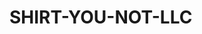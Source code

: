 # SHIRT-YOU-NOT-LLC<!DOCTYPE html>
<html lang="en">
<head>
    <meta charset="UTF-8">
    <meta name="viewport" content="width=device-width, initial-scale=1.0">
    <title>Shirt You Not LLC - Design Build & Renovations</title>
    <!-- Load Tailwind CSS -->
    <script src="https://cdn.tailwindcss.com"></script>
    <!-- Set up Inter font and Custom Colors -->
    <script>
        tailwind.config = {
            theme: {
                extend: {
                    colors: {
                        'dark-brown': '#4D392E', // Deep Espresso/Dark Brown Background
                        'orange-pearl': '#FFB347', // Vibrant Gold/Orange Accent
                        'light-text': '#F5F5F5',
                    },
                    fontFamily: {
                        sans: ['Inter', 'sans-serif'],
                    },
                }
            }
        }
    </script>
    <style>
        @import url('https://fonts.googleapis.com/css2?family=Inter:wght@100..900&display=swap');
        
        /* Custom scrollbar for better look on dark theme */
        ::-webkit-scrollbar { width: 8px; }
        ::-webkit-scrollbar-track { background: #33261F; }
        ::-webkit-scrollbar-thumb { background: #FFB347; border-radius: 4px; }
        ::-webkit-scrollbar-thumb:hover { background: #E69D34; }
        
        /* Custom text shadow for the "Orange Pearl" logo effect */
        .text-shadow-orange {
            text-shadow: 0 0 5px rgba(255, 179, 71, 0.8), 0 0 10px rgba(255, 179, 71, 0.6);
        }
    </style>
</head>
<body class="bg-dark-brown text-light-text font-sans antialiased min-h-screen">

    <!-- Firebase Setup: NOTE: The real-time testimonial feature depends on external environment variables (appId, firebaseConfig, auth token) which are available in this current platform but will need to be configured manually if deploying to a standard static site host like GitHub Pages. The code below is set up to handle this gracefully. -->
    <script type="module">
        import { initializeApp } from "https://www.gstatic.com/firebasejs/11.6.1/firebase-app.js";
        import { getAuth, signInAnonymously, signInWithCustomToken, onAuthStateChanged } from "https://www.gstatic.com/firebasejs/11.6.1/firebase-auth.js";
        import { getFirestore, doc, addDoc, onSnapshot, collection, query, serverTimestamp, setLogLevel } from "https://www.gstatic.com/firebasejs/11.6.1/firebase-firestore.js";

        // --- GLOBAL SETUP ---
        // These variables require configuration outside of this file if running on GitHub Pages
        const appId = 'SYN-LLC-Website'; // Placeholder ID
        const firebaseConfig = {}; // **REPLACE with your actual Firebase project config if deploying**

        let db, auth, userId, isFirebaseReady = false;

        const initFirebase = async () => {
             // Check if Firebase config is empty (typical for GitHub Pages deployment)
            if (Object.keys(firebaseConfig).length === 0) {
                 console.warn("Firebase config is missing. Testimonials are disabled. Please configure Firebase to enable real-time reviews.");
                 document.getElementById('testimonials-list').innerHTML = `<p class="text-yellow-400 p-4 text-center">Testimonials are currently disabled. Please contact the site administrator to configure Firebase for real-time reviews.</p>`;
                 document.getElementById('testimonial-form-container').style.display = 'none';
                 return;
            }

            try {
                const app = initializeApp(firebaseConfig);
                db = getFirestore(app);
                auth = getAuth(app);
                setLogLevel('Debug');
                isFirebaseReady = true;

                const __initial_auth_token = typeof window.__initial_auth_token !== 'undefined' ? window.__initial_auth_token : undefined;
                
                if (__initial_auth_token) {
                    await signInWithCustomToken(auth, __initial_auth_token);
                } else {
                    await signInAnonymously(auth);
                }
                
                onAuthStateChanged(auth, (user) => {
                    userId = user ? user.uid : 'anonymous-' + crypto.randomUUID();
                    console.log("Firebase Auth State Changed. User ID:", userId);
                    setupTestimonialListener();
                });
            } catch (error) {
                console.error("Firebase Initialization Error:", error);
                document.getElementById('testimonials-list').innerHTML = `<p class="text-red-400 p-4 text-center">Error loading testimonials. Check console for details.</p>`;
            }
        };

        // --- TESTIMONIAL LOGIC ---

        const getTestimonialsCollection = () => {
            return collection(db, `artifacts/${appId}/public/data/testimonials`);
        };

        const setupTestimonialListener = () => {
            if (!db || !isFirebaseReady) return;

            const q = query(getTestimonialsCollection());
            
            onSnapshot(q, (snapshot) => {
                const testimonials = [];
                snapshot.forEach((doc) => {
                    testimonials.push({ id: doc.id, ...doc.data() });
                });
                renderTestimonials(testimonials);
            }, (error) => {
                console.error("Error listening to testimonials:", error);
            });
        };

        const renderTestimonials = (testimonials) => {
            const listElement = document.getElementById('testimonials-list');
            listElement.innerHTML = ''; 
            
            if (testimonials.length === 0) {
                listElement.innerHTML = `<p class="text-center col-span-full italic text-gray-400">Be the first to share your experience!</p>`;
                return;
            }

            testimonials.sort((a, b) => {
                const timeA = a.timestamp?.toDate ? a.timestamp.toDate().getTime() : 0;
                const timeB = b.timestamp?.toDate ? b.timestamp.toDate().getTime() : 0;
                return timeB - timeA;
            });

            testimonials.forEach(t => {
                const date = t.timestamp?.toDate ? t.timestamp.toDate().toLocaleDateString() : 'N/A';
                const div = document.createElement('div');
                div.className = 'bg-[#33261F] p-6 rounded-xl shadow-lg border border-orange-pearl/30 hover:shadow-2xl transition duration-300';
                div.innerHTML = `
                    <p class="text-gray-300 italic mb-4">"${t.message}"</p>
                    <div class="flex justify-between items-center text-sm text-orange-pearl font-semibold">
                        <span>— ${t.name || 'Anonymous Client'}</span>
                        <span class="text-xs text-gray-400">${date}</span>
                    </div>
                `;
                listElement.appendChild(div);
            });
        };
        
        window.submitTestimonial = async (event) => {
            event.preventDefault();
            if (!isFirebaseReady) return;

            const name = document.getElementById('testimonial-name').value.trim();
            const message = document.getElementById('testimonial-message').value.trim();
            const submitButton = document.getElementById('testimonial-submit-btn');
            const submitStatus = document.getElementById('testimonial-status');
            
            if (!message) {
                submitStatus.textContent = "Please enter a message.";
                submitStatus.classList.add('text-red-400');
                return;
            }

            submitButton.disabled = true;
            submitStatus.textContent = "Submitting...";
            submitStatus.classList.remove('text-red-400', 'text-green-400');
            
            try {
                await addDoc(getTestimonialsCollection(), {
                    name: name || 'Anonymous',
                    message: message,
                    timestamp: serverTimestamp(),
                    userId: userId, 
                });

                submitStatus.textContent = "Thank you for your testimonial! It is now live.";
                submitStatus.classList.add('text-green-400');
                document.getElementById('testimonial-form').reset();
            } catch (e) {
                console.error("Error adding testimonial: ", e);
                submitStatus.textContent = "Submission failed. See console for details.";
                submitStatus.classList.add('text-red-400');
            } finally {
                submitButton.disabled = false;
            }
        };

        // --- CALCULATOR LOGIC ---
        window.calculateCosts = () => {
            const type = document.getElementById('calc-type').value;
            const size = parseFloat(document.getElementById('calc-size').value);
            const quality = document.getElementById('calc-quality').value;
            const resultElement = document.getElementById('calc-result');

            if (isNaN(size) || size <= 0) {
                resultElement.innerHTML = "<p class='text-red-400 font-medium'>Please enter a valid size (sq ft) greater than zero.</p>";
                return;
            }

            let minCostPerSqFt, maxCostPerSqFt, label;

            if (type === 'new-home') {
                label = 'New Home Build';
                if (quality === 'low') {
                    // $150 - $250 per sq ft (Low End)
                    minCostPerSqFt = 150; maxCostPerSqFt = 250;
                } else { // high
                    // $250 - $450 per sq ft (High End)
                    minCostPerSqFt = 250; maxCostPerSqFt = 450;
                }
            } else { // renovation
                label = 'Major Renovation';
                if (quality === 'low') {
                    // $60 - $120 per sq ft (Low End)
                    minCostPerSqFt = 60; maxCostPerSqFt = 120;
                } else { // high
                    // $120 - $220 per sq ft (High End)
                    minCostPerSqFt = 120; maxCostPerSqFt = 220;
                }
            }

            const minCost = size * minCostPerSqFt;
            const maxCost = size * maxCostPerSqFt;

            const formatter = new Intl.NumberFormat('en-US', { style: 'currency', currency: 'USD', minimumFractionDigits: 0 });

            resultElement.innerHTML = `
                <div class="mt-4 p-4 bg-orange-pearl/10 rounded-lg border-l-4 border-orange-pearl">
                    <h4 class="text-lg font-bold text-light-text">${label} Estimate (${quality.toUpperCase()} End)</h4>
                    <p class="text-sm text-gray-300">Based on ${size.toLocaleString()} sq ft:</p>
                    <p class="text-3xl font-extrabold text-orange-pearl mt-2">
                        ${formatter.format(minCost)} - ${formatter.format(maxCost)}
                    </p>
                    <p class="text-xs text-gray-400 mt-2">*This is an estimate and does not include lot/land cost, permits, or specific luxury finishes. Contact us for a precise, detailed quote.</p>
                </div>
            `;
        };
        
        // --- INITIALIZATION ---
        initFirebase();
    </script>


    <!-- NAVIGATION -->
    <header class="sticky top-0 z-50 bg-dark-brown/95 backdrop-blur-sm shadow-xl">
        <div class="max-w-7xl mx-auto px-4 sm:px-6 lg:px-8 py-4 flex justify-between items-center">
            
            <!-- Logo: Shirt You Not LLc (SYN LLC) -->
            <a href="#" class="flex items-center space-x-2">
                <div class="text-4xl font-extrabold tracking-widest text-orange-pearl text-shadow-orange">
                    SYN
                </div>
                <div class="flex flex-col text-xs leading-none">
                    <span class="text-light-text font-bold">SHIRT YOU NOT LLc</span>
                    <span class="text-gray-400">Design & Build</span>
                </div>
            </a>

            <!-- Desktop Nav Links -->
            <nav class="hidden md:flex space-x-8">
                <a href="#services" class="text-light-text hover:text-orange-pearl transition duration-200 font-medium">Services</a>
                <a href="#pricing" class="text-light-text hover:text-orange-pearl transition duration-200 font-medium">Pricing</a>
                <a href="#calculator" class="text-light-text hover:text-orange-pearl transition duration-200 font-medium">Calculator</a>
                <a href="#testimonials" class="text-light-text hover:text-orange-pearl transition duration-200 font-medium">Testimonials</a>
                <a href="#contact" class="text-light-text hover:text-orange-pearl transition duration-200 font-medium">Contact</a>
            </nav>

            <!-- Mobile Menu Placeholder -->
            <div class="md:hidden">
                <!-- Simple hamburger icon for mobile view -->
                <button class="text-light-text focus:outline-none">
                    <svg class="w-6 h-6" fill="none" stroke="currentColor" viewBox="0 0 24 24" xmlns="http://www.w3.org/2000/svg"><path stroke-linecap="round" stroke-linejoin="round" stroke-width="2" d="M4 6h16M4 12h16m-7 6h7"></path></svg>
                </button>
            </div>
        </div>
    </header>

    <main>
        <!-- HERO SECTION -->
        <section id="home" class="relative overflow-hidden pt-16 pb-20 md:pt-24 md:pb-32">
            <div class="max-w-7xl mx-auto px-4 sm:px-6 lg:px-8 text-center">
                <h1 class="text-6xl md:text-8xl font-black leading-tight mb-4 text-light-text">
                    Build. Design. <span class="text-orange-pearl text-shadow-orange">Innovate.</span>
                </h1>
                <p class="text-xl md:text-2xl text-gray-300 max-w-3xl mx-auto mb-10">
                    Shirt You Not LLc delivers exceptional **Design Build and Renovation** services with quality and transparency.
                </p>
                <a href="#calculator" class="inline-block px-10 py-4 text-lg font-bold bg-orange-pearl text-dark-brown rounded-full shadow-2xl hover:bg-light-text hover:text-dark-brown transition duration-300 transform hover:scale-105">
                    Get an Instant Estimate
                </a>
            </div>
        </section>
        
        <!-- SERVICES SECTION -->
        <section id="services" class="py-20 bg-[#33261F] border-y border-orange-pearl/20">
            <div class="max-w-7xl mx-auto px-4 sm:px-6 lg:px-8">
                <h2 class="text-4xl font-bold text-center mb-12 text-light-text">Our Core Services</h2>
                <div class="grid md:grid-cols-2 gap-10">
                    <!-- Design Build -->
                    <div class="p-8 bg-dark-brown rounded-xl shadow-xl border-t-4 border-orange-pearl">
                        <div class="text-5xl text-orange-pearl mb-4">
                            <!-- Icon for Design Build -->
                            <svg class="w-12 h-12" fill="none" stroke="currentColor" viewBox="0 0 24 24" xmlns="http://www.w3.org/2000/svg"><path stroke-linecap="round" stroke-linejoin="round" stroke-width="2" d="M19 11H5m14 0a2 2 0 012 2v6a2 2 0 01-2 2H5a2 2 0 01-2-2v-6a2 2 0 012-2m14 0V9a2 2 0 00-2-2M5 11V9a2 2 0 012-2m0 0V5a2 2 0 012-2h6a2 2 0 012 2v2M7 7h10"></path></svg>
                        </div>
                        <h3 class="text-2xl font-semibold mb-3 text-light-text">Design Build</h3>
                        <p class="text-gray-300">
                            A single point of contact for your entire project, from initial concept and architectural design to final construction and handover. We streamline the process, ensuring cost savings and quicker project completion.
                        </p>
                    </div>

                    <!-- Renovations -->
                    <div class="p-8 bg-dark-brown rounded-xl shadow-xl border-t-4 border-orange-pearl">
                        <div class="text-5xl text-orange-pearl mb-4">
                            <!-- Icon for Renovation -->
                            <svg class="w-12 h-12" fill="none" stroke="currentColor" viewBox="0 0 24 24" xmlns="http://www.w3.org/2000/svg"><path stroke-linecap="round" stroke-linejoin="round" stroke-width="2" d="M12 21V3m-4 18h8M3 9h18m-6 0v10m-6-10v10"></path></svg>
                        </div>
                        <h3 class="text-2xl font-semibold mb-3 text-light-text">Renovations</h3>
                        <p class="text-gray-300">
                            Transform your existing space with our high-end and low-end renovation expertise. Whether it's a simple kitchen update or a complete home overhaul, we maximize your home's value and aesthetics.
                        </p>
                    </div>
                </div>
            </div>
        </section>

        <!-- PRICING SECTION -->
        <section id="pricing" class="py-20">
            <div class="max-w-7xl mx-auto px-4 sm:px-6 lg:px-8">
                <h2 class="text-4xl font-bold text-center mb-12 text-light-text">Current Project Pricing Guide</h2>
                
                <!-- New Home Pricing -->
                <h3 class="text-2xl font-semibold text-orange-pearl mb-6 border-b border-orange-pearl/30 pb-2">New Home Build (Per Sq. Ft. Range)</h3>
                <div class="grid md:grid-cols-2 gap-8 mb-12">
                    <div class="p-6 bg-[#33261F] rounded-xl border border-orange-pearl/50">
                        <h4 class="text-xl font-bold mb-2 text-light-text">Standard Quality Build (Low End)</h4>
                        <p class="text-4xl font-extrabold text-orange-pearl mb-4">$150 - $250</p>
                        <p class="text-gray-300">
                            Includes quality materials, standard finishes (e.g., laminate countertops, carpet/vinyl flooring), energy-efficient features, and a streamlined design process.
                        </p>
                    </div>
                    <div class="p-6 bg-[#33261F] rounded-xl border border-orange-pearl/80">
                        <h4 class="text-xl font-bold mb-2 text-light-text">Luxury Custom Build (High End)</h4>
                        <p class="text-4xl font-extrabold text-orange-pearl mb-4">$250 - $450+</p>
                        <p class="text-gray-300">
                            Custom architectural design, high-end finishes (e.g., solid wood flooring, marble/granite countertops, smart home integration), and premium appliance packages.
                        </p>
                    </div>
                </div>

                <!-- Renovation Pricing -->
                <h3 class="text-2xl font-semibold text-orange-pearl mb-6 border-b border-orange-pearl/30 pb-2">Major Renovation (Per Sq. Ft. Range)</h3>
                <div class="grid md:grid-cols-2 gap-8">
                    <div class="p-6 bg-[#33261F] rounded-xl border border-orange-pearl/50">
                        <h4 class="text-xl font-bold mb-2 text-light-text">Value Renovation (Low End)</h4>
                        <p class="text-4xl font-extrabold text-orange-pearl mb-4">$60 - $120</p>
                        <p class="text-gray-300">
                            Focuses on functional upgrades, cosmetic refresh (paint, hardware), and cost-effective material choices to maximize return on investment.
                        </p>
                    </div>
                    <div class="p-6 bg-[#33261F] rounded-xl border border-orange-pearl/80">
                        <h4 class="text-xl font-bold mb-2 text-light-text">Premium Renovation (High End)</h4>
                        <p class="text-4xl font-extrabold text-orange-pearl mb-4">$120 - $220+</p>
                        <p class="text-gray-300">
                            Full structural changes, custom cabinetry, luxury fixtures, and detailed design consultations for a completely transformed space.
                        </p>
                    </div>
                </div>
                <p class="text-center text-sm text-gray-400 mt-8">*All pricing is an estimate based on current market rates and complexity. Use the calculator below for an instant rough quote.</p>
            </div>
        </section>

        <!-- CALCULATOR SECTION -->
        <section id="calculator" class="py-20 bg-[#33261F] border-y border-orange-pearl/20">
            <div class="max-w-xl mx-auto px-4 sm:px-6 lg:px-8">
                <h2 class="text-4xl font-bold text-center mb-12 text-light-text">Cost Calculator</h2>
                
                <form onsubmit="event.preventDefault(); calculateCosts();" class="bg-dark-brown p-8 rounded-xl shadow-2xl space-y-6">
                    <div>
                        <label for="calc-type" class="block text-sm font-medium text-gray-300 mb-2">Project Type</label>
                        <select id="calc-type" class="w-full p-3 rounded-lg bg-[#4D392E] border border-orange-pearl/50 focus:border-orange-pearl focus:ring-1 focus:ring-orange-pearl text-light-text appearance-none cursor-pointer">
                            <option value="new-home">New Home Build</option>
                            <option value="renovation">Major Renovation</option>
                        </select>
                    </div>
                    <div>
                        <label for="calc-size" class="block text-sm font-medium text-gray-300 mb-2">Project Size (Square Footage)</label>
                        <input type="number" id="calc-size" min="50" placeholder="e.g., 2500" class="w-full p-3 rounded-lg bg-[#4D392E] border border-orange-pearl/50 focus:border-orange-pearl focus:ring-1 focus:ring-orange-pearl text-light-text" required>
                    </div>
                    <div>
                        <label for="calc-quality" class="block text-sm font-medium text-gray-300 mb-2">Desired Quality/Finish Level</label>
                        <select id="calc-quality" class="w-full p-3 rounded-lg bg-[#4D392E] border border-orange-pearl/50 focus:border-orange-pearl focus:ring-1 focus:ring-orange-pearl text-light-text appearance-none cursor-pointer">
                            <option value="low">Standard / Value (Low End)</option>
                            <option value="high">Custom / Luxury (High End)</option>
                        </select>
                    </div>
                    
                    <button type="submit" id="calc-submit-btn" class="w-full py-3 bg-orange-pearl text-dark-brown font-bold rounded-lg shadow-lg hover:bg-light-text transition duration-300 transform hover:scale-[1.01]">
                        Calculate Estimate
                    </button>
                </form>

                <!-- Calculation Result -->
                <div id="calc-result" class="mt-8 text-center text-light-text">
                    Enter your project details above to get an instant cost range.
                </div>
            </div>
        </section>

        <!-- TESTIMONIALS SECTION -->
        <section id="testimonials" class="py-20">
            <div class="max-w-7xl mx-auto px-4 sm:px-6 lg:px-8">
                <h2 class="text-4xl font-bold text-center mb-12 text-light-text">Client Testimonials</h2>
                
                <!-- Testimonials List (Real-time from Firestore) -->
                <div id="testimonials-list" class="grid md:grid-cols-2 lg:grid-cols-3 gap-8 mb-16">
                    <p class="text-center col-span-full italic text-gray-400">Loading testimonials...</p>
                </div>
                
                <!-- Submission Form -->
                <div id="testimonial-form-container" class="max-w-2xl mx-auto p-8 bg-[#33261F] rounded-xl shadow-2xl border-t-4 border-orange-pearl">
                    <h3 class="text-2xl font-bold mb-4 text-light-text text-center">Share Your Experience</h3>
                    <p class="text-center text-gray-400 mb-6">Leave a message below. We appreciate video reviews, but for the website, please submit text only. If you wish to submit a video, please contact us directly!</p>

                    <form id="testimonial-form" onsubmit="submitTestimonial(event);" class="space-y-4">
                        <div>
                            <label for="testimonial-name" class="block text-sm font-medium text-gray-300 mb-1">Your Name (Optional)</label>
                            <input type="text" id="testimonial-name" placeholder="John D." class="w-full p-3 rounded-lg bg-[#4D392E] border border-orange-pearl/50 text-light-text">
                        </div>
                        <div>
                            <label for="testimonial-message" class="block text-sm font-medium text-gray-300 mb-1">Your Testimonial Message*</label>
                            <textarea id="testimonial-message" rows="4" placeholder="Shirt You Not LLC did an amazing job on our home renovation..." class="w-full p-3 rounded-lg bg-[#4D392E] border border-orange-pearl/50 text-light-text" required></textarea>
                        </div>
                        <div id="testimonial-status" class="text-center text-sm font-medium h-5"></div>
                        <button type="submit" id="testimonial-submit-btn" class="w-full py-3 bg-orange-pearl text-dark-brown font-bold rounded-lg shadow-lg hover:bg-light-text transition duration-300 transform hover:scale-[1.01]">
                            Submit Review
                        </button>
                    </form>
                </div>
            </div>
        </section>
    </main>

    <!-- FOOTER/CONTACT SECTION -->
    <footer id="contact" class="bg-dark-brown pt-16 pb-8 border-t border-orange-pearl/30">
        <div class="max-w-7xl mx-auto px-4 sm:px-6 lg:px-8">
            <h2 class="text-4xl font-bold text-center mb-10 text-light-text">Contact Raymond Brown</h2>
            
            <div class="grid md:grid-cols-3 gap-10 text-center">
                <div class="p-4 rounded-lg bg-[#33261F]">
                    <p class="text-sm text-gray-400">Owner</p>
                    <p class="text-2xl font-bold text-orange-pearl">Raymond Brown</p>
                </div>
                <div class="p-4 rounded-lg bg-[#33261F]">
                    <p class="text-sm text-gray-400">Phone Contact</p>
                    <a href="tel:8502084444" class="text-2xl font-bold text-light-text hover:text-orange-pearl transition duration-200">850-208-4444</a>
                </div>
                <div class="p-4 rounded-lg bg-[#33261F]">
                    <p class="text-sm text-gray-400">Email Address</p>
                    <a href="mailto:synraybrown@gmail.com" class="text-xl font-bold text-light-text hover:text-orange-pearl transition duration-200">synraybrown@gmail.com</a>
                </div>
            </div>

            <div class="text-center mt-16 border-t border-gray-700 pt-8">
                <p class="text-gray-500 text-sm">&copy; 2024 Shirt You Not LLc. All rights reserved.</p>
                <p class="text-gray-500 text-xs mt-1">Built with Design Build & Renovation Excellence.</p>
            </div>
        </div>
    </footer>

</body>
</html>

